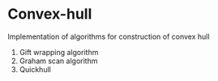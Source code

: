 # Convex-hull
Implementation of algorithms for construction of convex hull  
1. Gift wrapping algorithm  
2. Graham scan algorithm  
3. Quickhull
